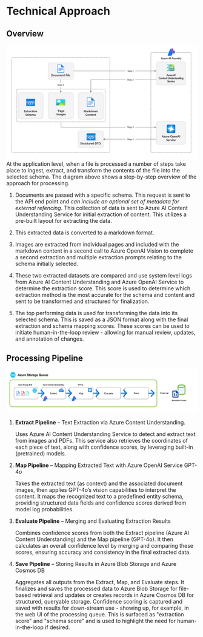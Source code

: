 # Technical Approach

## Overview
![image](./Images/ReadMe/approach.png)
At the application level, when a file is processed a number of steps take place to ingest, extract, and transform the contents of the file into the selected schema. The diagram above shows a step-by-step overview of the approach for processing.

1. Documents are passed with a specific schema. This request is sent to the API end point and _can include an optional set of metadata for external refencing_. This collection of data is sent to Azure AI Content Understanding Service for initial extraction of content. This utilizes a pre-built layout for extracting the data.

2. This extracted data is converted to a markdown format.

3. Images are extracted from individual pages and included with the markdown content in a second call to Azure OpenAI Vision to complete a second extraction and multiple extraction prompts relating to the schema initially selected.

4. These two extracted datasets are compared and use system level logs from Azure AI Content Understanding and Azure OpenAI Service to determine the extraction score. This score is used to determine which extraction method is the most accurate for the schema and content and sent to be transformed and structured for finalization.

5. The top performing data is used for transforming the data into its selected schema. This is saved as a JSON format along with the final extraction and schema mapping scores. These scores can be used to initiate human-in-the-loop review - allowing for manual review, updates, and annotation of changes.

## Processing Pipeline

![image](./Images/ReadMe/processing-pipeline.png)


1. **Extract Pipeline** – Text Extraction via Azure Content Understanding.

    Uses Azure AI Content Understanding Service to detect and extract text from images and PDFs. This service also retrieves the coordinates of each piece of text, along with confidence scores, by leveraging built-in (pretrained) models.

2. **Map Pipeline** – Mapping Extracted Text with Azure OpenAI Service GPT-4o

    Takes the extracted text (as context) and the associated document images, then applies GPT-4o’s vision capabilities to interpret the content. It maps the recognized text to a predefined entity schema, providing structured data fields and confidence scores derived from model log probabilities.

3. **Evaluate Pipeline** – Merging and Evaluating Extraction Results

    Combines confidence scores from both the Extract pipeline (Azure AI Content Understanding) and the Map pipeline (GPT-4o). It then calculates an overall confidence level by merging and comparing these scores, ensuring accuracy and consistency in the final extracted data. 

4. **Save Pipeline** – Storing Results in Azure Blob Storage and Azure Cosmos DB

    Aggregates all outputs from the Extract, Map, and Evaluate steps. It finalizes and saves the processed data to Azure Blob Storage for file-based retrieval and updates or creates records in Azure Cosmos DB for structured, queryable storage. Confidence scoring is captured and saved with results for down-stream use - showing up, for example, in the web UI of the processing queue. This is surfaced as "extraction score" and "schema score" and is used to highlight the need for human-in-the-loop if desired.
